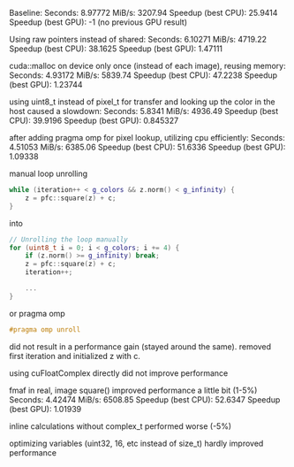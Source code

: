 Baseline:
Seconds: 8.97772
MiB/s: 3207.94
Speedup (best CPU): 25.9414
Speedup (best GPU): -1 (no previous GPU result)

Using raw pointers instead of shared:
Seconds: 6.10271
MiB/s: 4719.22
Speedup (best CPU): 38.1625
Speedup (best GPU): 1.47111

cuda::malloc on device only once (instead of each image), reusing memory:
Seconds: 4.93172
MiB/s: 5839.74
Speedup (best CPU): 47.2238
Speedup (best GPU): 1.23744

using uint8_t instead of pixel_t for transfer
and looking up the color in the host caused a slowdown:
Seconds: 5.8341
MiB/s: 4936.49
Speedup (best CPU): 39.9196
Speedup (best GPU): 0.845327

after adding pragma omp for pixel lookup, utilizing cpu efficiently:
Seconds: 4.51053
MiB/s: 6385.06
Speedup (best CPU): 51.6336
Speedup (best GPU): 1.09338

manual loop unrolling 
```c++
while (iteration++ < g_colors && z.norm() < g_infinity) {
    z = pfc::square(z) + c;
}
```
into 
```c++
// Unrolling the loop manually
for (uint8_t i = 0; i < g_colors; i += 4) {
    if (z.norm() >= g_infinity) break;
    z = pfc::square(z) + c;
    iteration++;

    ...
}
```
or pragma omp
```c++
#pragma omp unroll
```
did not result in a performance gain (stayed around the same). removed first iteration and initialized z with c.

using cuFloatComplex directly did not improve performance

fmaf in real, image square() improved performance a little bit (1-5%)
Seconds: 4.42474
MiB/s: 6508.85
Speedup (best CPU): 52.6347
Speedup (best GPU): 1.01939

inline calculations without complex_t performed worse (-5%)

optimizing variables (uint32, 16, etc instead of size_t) hardly improved performance
